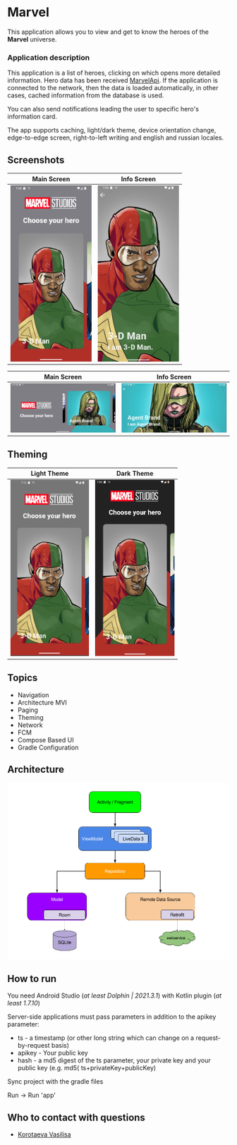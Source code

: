 # Marvel

This application allows you to view and get to know the heroes of the **Marvel** universe.

### Application description

This application is a list of heroes, clicking on which opens more detailed information. Hero data
has been received [MarvelApi]('https://developer.marvel.com/''). If the application is connected to
the network, then the data is loaded automatically, in other cases, cached information from the
database is used.

You can also send notifications leading the user to specific hero's information card.

The app supports caching, light/dark theme, device orientation change, edge-to-edge screen,
right-to-left writing and english and russian locales.

## Screenshots

|                  Main Screen                  |                  Info Screen                  |
|:---------------------------------------------:|:---------------------------------------------:|
| <img src="assets/main_vert.png" height="400"> | <img src="assets/info_vert.png" height="400"> |

|                  Main Screen                  |                  Info Screen                  |
|:---------------------------------------------:|:---------------------------------------------:|
| <img src="assets/main_horiz.png" width="400"> | <img src="assets/info_horiz.png" width="400"> |

## Theming

|                Light Theme                |                Dark Theme                |
|:-----------------------------------------:|:----------------------------------------:|
| <img src="assets/light.png" height="400"> | <img src="assets/dark.png" height="400"> | 

## Topics

* Navigation
* Architecture MVI
* Paging
* Theming
* Network
* FCM
* Compose Based UI
* Gradle Configuration

## Architecture

<img src="assets/arch.png" height="400">

## How to run

You need Android Studio (*at least Dolphin | 2021.3.1*) with Kotlin plugin (*at least 1.7.10*)

Server-side applications must pass parameters in addition to the apikey parameter:

* ts - a timestamp (or other long string which can change on a request-by-request basis)
* apikey - Your public key
* hash - a md5 digest of the ts parameter, your private key and your public key (e.g. md5(
  ts+privateKey+publicKey)

Sync project with the gradle files

Run -> Run 'app'

## Who to contact with questions

* [Korotaeva Vasilisa]('https://github.com/KorotaevaVasilisa')
